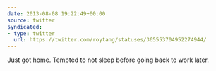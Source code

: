 ```yaml
---
date: 2013-08-08 19:22:49+00:00
source: twitter
syndicated:
- type: twitter
  url: https://twitter.com/roytang/statuses/365553704952274944/
---
```


Just got home. Tempted to not sleep before going back to work later.
